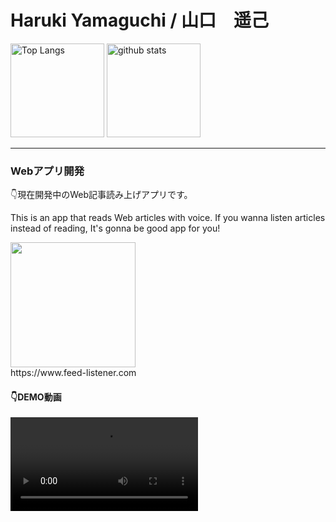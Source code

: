 <h1>Haruki Yamaguchi / 山口　遥己</h1>

<p align="left"> 
  <img alt="Top Langs" height="150px" src="https://github-readme-stats.vercel.app/api/top-langs/?username=8maguchi8ruki&layout=compact&show_icons=true&theme=onedark" />
  <img alt="github stats" height="150px" src="https://github-readme-stats.vercel.app/api?username=8maguchi8ruki&theme=onedark&show_icons=ture" />
</p>

<hr> 

<h3>Webアプリ開発</h3>
<p>👇現在開発中のWeb記事読み上げアプリです。</p>
<p>This is an app that reads Web articles with voice. If you wanna listen articles instead of reading, It's gonna be good app for you!</p>

<a href="https://www.feed-listener.com ">
<img src="https://www.feed-listener.com/static/img/title.png" style="width:200px;　border:2px solid #ccc;">
</a>

<div>
https://www.feed-listener.com                                                                                                     
</div>

<h4>👇DEMO動画</h4>
<video src="https://user-images.githubusercontent.com/77283970/231117144-918cef1b-461b-4094-a32c-ad48eb353f68.mp4">
  
<hr>
                                                                                                        
<h3>ブログ運営</h3>   
<img src="https://www.feed-listener.com/static/img/yamacode.png" style="width:200px;">                                                                                                        
<p>yamacodeという名前で、主にガジェットの紹介やIT関連記事のブログを運営しておりました。</p>
<p>＊サーバーの契約更新忘れで現在はデータがなくなってしまいました。。　新ブログ検討中</p>

<p>I used to write a blog about gadget and tips of tech. but I fogot to recontract my  
server. so now, These all my blog data is gone🥲  (I should've checked it…)</p>

                                                                                      
<p>👇このような記事を書いておりました。</p> 
<p>👇Anyway, here it is blog examples that I was writing about.</p>

 https://www.haruki-yamaguchi.info/blog.html
 
<hr>


                                                                                      
                                                                                       
<!-- 
[![trophy](https://github-profile-trophy.vercel.app/?username=8maguchi8ruki&theme=onedark&column=7
)](https://github.com/ryo-ma/github-profile-trophy) -->






